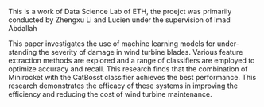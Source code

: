 This is a work of Data Science Lab of ETH, the proejct was primarily conducted by Zhengxu Li and Lucien under the supervision of Imad Abdallah  


This paper investigates the use of machine learning models for under- standing the severity of damage in wind turbine blades. Various feature extraction methods are explored and a range of classifiers are employed to optimize accuracy and recall. This research finds that the combination of Minirocket with the CatBosst classifier achieves the best performance. This research demonstrates the efficacy of these systems in improving the efficiency and reducing the cost of wind turbine maintenance.
